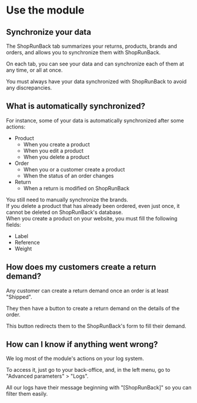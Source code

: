 # Use the module

## Synchronize your data

The ShopRunBack tab summarizes your returns, products, brands and orders, and allows you to synchronize them with ShopRunBack.

On each tab, you can see your data and can synchronize each of them at any time, or all at once.

You must always have your data synchronized with ShopRunBack to avoid any discrepancies.

## What is automatically synchronized?

For instance, some of your data is automatically synchronized after some actions:

- Product
  - When you create a product
  - When you edit a product
  - When you delete a product
- Order
  - When you or a customer create a product
  - When the status of an order changes
- Return
  - When a return is modified on ShopRunBack

<aside class="warning">
  You still need to manually synchronize the brands.
</aside>

<aside class="warning">
  If you delete a product that has already been ordered, even just once, it cannot be deleted on ShopRunBack's database.
</aside>

<aside class="warning">
  When you create a product on your website, you must fill the following fields:

  <ul>
    <li>Label</li>
    <li>Reference</li>
    <li>Weight</li>
  </ul>
</aside>

## How does my customers create a return demand?

Any customer can create a return demand once an order is at least "Shipped".

They then have a button to create a return demand on the details of the order.

This button redirects them to the ShopRunBack's form to fill their demand.

## How can I know if anything went wrong?

We log most of the module's actions on your log system.

To access it, just go to your back-office, and, in the left menu, go to "Advanced parameters" > "Logs".

All our logs have their message beginning with "[ShopRunBack]" so you can filter them easily.
